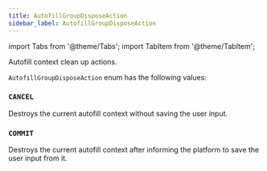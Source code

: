 ```yaml
---
title: AutofillGroupDisposeAction
sidebar_label: AutofillGroupDisposeAction
---
```

import Tabs from '@theme/Tabs';
import TabItem from '@theme/TabItem';

Autofill context clean up actions.

`AutofillGroupDisposeAction` enum has the following values:

### `CANCEL`

Destroys the current autofill context without saving the user input.

### `COMMIT`

Destroys the current autofill context after informing the platform to save the user input from it.
